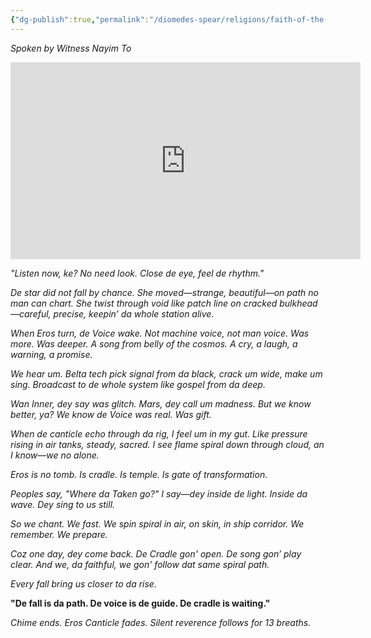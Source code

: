 ```yaml
---
{"dg-publish":true,"permalink":"/diomedes-spear/religions/faith-of-the-falling-star/sermon-of-da-fifth-spiral/"}
---
```


_Spoken by Witness Nayim To_

<iframe width="560" height="315" src="https://www.youtube-nocookie.com/embed/5DtWoT5xBrw?si=gdah5Kb5rHz0UeHM" title="YouTube video player" frameborder="0" allow="accelerometer; autoplay; clipboard-write; encrypted-media; gyroscope; picture-in-picture; web-share" referrerpolicy="strict-origin-when-cross-origin" allowfullscreen></iframe>

_"Listen now, ke? No need look. Close de eye, feel de rhythm."_

_De star did not fall by chance. She moved—strange, beautiful—on path no man can chart. She twist through void like patch line on cracked bulkhead—careful, precise, keepin’ da whole station alive._

_When Eros turn, de Voice wake. Not machine voice, not man voice. Was more. Was deeper. A song from belly of the cosmos. A cry, a laugh, a warning, a promise._

_We hear um. Belta tech pick signal from da black, crack um wide, make um sing. Broadcast to de whole system like gospel from da deep._

_Wan Inner, dey say was glitch. Mars, dey call um madness. But we know better, ya? We know de Voice was real. Was gift._

_When de canticle echo through da rig, I feel um in my gut. Like pressure rising in air tanks, steady, sacred. I see flame spiral down through cloud, an I know—we no alone._

_Eros is no tomb. Is cradle. Is temple. Is gate of transformation._

_Peoples say, "Where da Taken go?" I say—dey inside de light. Inside da wave. Dey sing to us still._

_So we chant. We fast. We spin spiral in air, on skin, in ship corridor. We remember. We prepare._

_Coz one day, dey come back. De Cradle gon' open. De song gon’ play clear. And we, da faithful, we gon' follow dat same spiral path._

_Every fall bring us closer to da rise._

**"De fall is da path. De voice is de guide. De cradle is waiting."**

_Chime ends. Eros Canticle fades. Silent reverence follows for 13 breaths._

